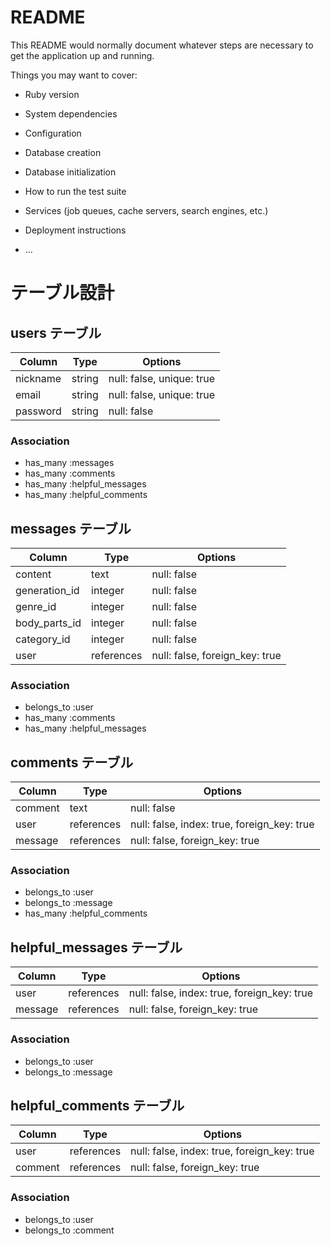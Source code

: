# README

This README would normally document whatever steps are necessary to get the
application up and running.

Things you may want to cover:

* Ruby version

* System dependencies

* Configuration

* Database creation

* Database initialization

* How to run the test suite

* Services (job queues, cache servers, search engines, etc.)

* Deployment instructions

* ...

# テーブル設計

## users テーブル
| Column          | Type      | Options                   |
| --------------- | --------- | ------------------------- |
| nickname        | string    | null: false, unique: true |
| email           | string    | null: false, unique: true |
| password        | string    | null: false               |

### Association

- has_many :messages
- has_many :comments
- has_many :helpful_messages
- has_many :helpful_comments

## messages テーブル

| Column        | Type       | Options                        |
| ------------- | ---------- | ------------------------------ |
| content       | text       | null: false                    |
| generation_id | integer    | null: false                    |
| genre_id      | integer    | null: false                    |
| body_parts_id | integer    | null: false                    |
| category_id   | integer    | null: false                    |
| user          | references | null: false, foreign_key: true |

### Association

- belongs_to :user
- has_many :comments
- has_many :helpful_messages

## comments テーブル

| Column  | Type       | Options                                     |
| ------- | ---------- | ------------------------------------------- |
| comment | text       | null: false                                 |
| user    | references | null: false, index: true, foreign_key: true |
| message | references | null: false, foreign_key: true              |

### Association

- belongs_to :user
- belongs_to :message
- has_many :helpful_comments

## helpful_messages テーブル

| Column  | Type       | Options                                     |
| ------- | ---------- | ------------------------------------------- |
| user    | references | null: false, index: true, foreign_key: true |
| message | references | null: false, foreign_key: true              |

### Association

- belongs_to :user
- belongs_to :message

## helpful_comments テーブル

| Column  | Type       | Options                                     |
| ------- | ---------- | ------------------------------------------- |
| user    | references | null: false, index: true, foreign_key: true |
| comment | references | null: false, foreign_key: true              |

### Association

- belongs_to :user
- belongs_to :comment